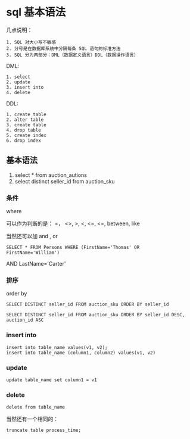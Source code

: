 # sql 基本语法

几点说明：

	1. SQL 对大小写不敏感
	2. 分号是在数据库系统中分隔每条 SQL 语句的标准方法
	3. SQL 分为两部分：DML（数据定义语言）DDL（数据操作语言）

DML:

	1. select
	2. update
	3. insert into 
	4. delete


DDL:

	1. create table
	2. alter table
	3. create table
	4. drop table
	5. create index
	6. drop index

## 基本语法

 1. select * from auction_autions
 2. select distinct seller_id from auction_sku

### 条件
 where

可以作为判断的是： =， <>, >, <, <=, <=, between, like

当然还可以加 and , or

	SELECT * FROM Persons WHERE (FirstName='Thomas' OR FirstName='William')
AND LastName='Carter'

### 排序
order by

	SELECT DISTINCT seller_id FROM auction_sku ORDER BY seller_id

	SELECT DISTINCT seller_id FROM auction_sku ORDER BY seller_id DESC,   auction_id ASC

### insert into 
	
	insert into table_name values(v1, v2);
	insert into table_name (column1, column2) values(v1, v2)

### update

	update table_name set column1 = v1

### delete

	delete from table_name

当然还有一个相同的：

	truncate table process_time;

